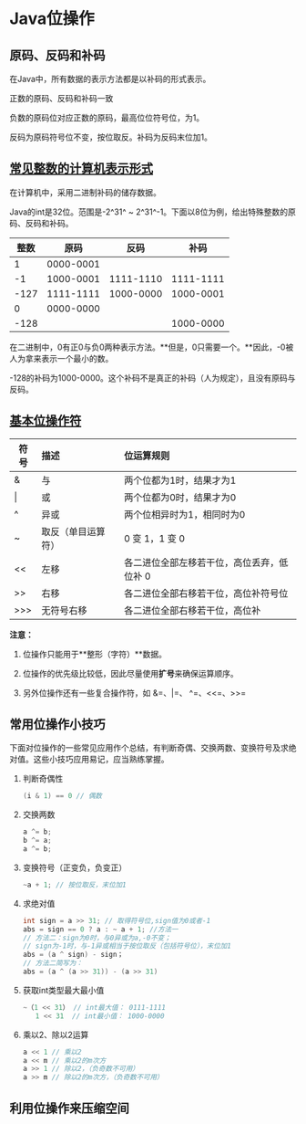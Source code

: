 # Java位操作

## 原码、反码和补码

在Java中，所有数据的表示方法都是以补码的形式表示。

正数的原码、反码和补码一致

负数的原码位对应正数的原码，最高位位符号位，为1。

反码为原码符号位不变，按位取反。补码为反码末位加1。

## [常见整数的计算机表示形式](https://blog.csdn.net/y12345678904/article/details/52854230)

在计算机中，采用二进制补码的储存数据。

Java的int是32位。范围是-2^31^ ~ 2^31^-1。下面以8位为例，给出特殊整数的原码、反码和补码。

| 整数 | 原码      | 反码      | 补码      |
| ---- | --------- | --------- | --------- |
| 1    | 0000-0001 |           |           |
| -1   | 1000-0001 | 1111-1110 | 1111-1111 |
| -127 | 1111-1111 | 1000-0000 | 1000-0001 |
| 0    | 0000-0000 |           |           |
| -128 |           |           | 1000-0000 |

在二进制中，0有正0与负0两种表示方法。**但是，0只需要一个。**因此，-0被人为拿来表示一个最小的数。

-128的补码为1000-0000。这个补码不是真正的补码（人为规定），且没有原码与反码。

## [基本位操作符](https://www.jianshu.com/p/b677858bc085)

| 符号 | 描述               | 位运算规则                                 |
| ---- | :----------------- | :----------------------------------------- |
| &    | 与                 | 两个位都为1时，结果才为1                   |
| \|   | 或                 | 两个位都为0时，结果才为0                   |
| ^    | 异或               | 两个位相异时为1，相同时为0                 |
| ~    | 取反（单目运算符） | 0 变 1，1 变 0                             |
| <<   | 左移               | 各二进位全部左移若干位，高位丢弃，低位补 0 |
| >>   | 右移               | 各二进位全部右移若干位，高位补符号位       |
| >>>  | 无符号右移         | 各二进位全部右移若干位，高位补             |

**注意：**

1. 位操作只能用于**整形（字符）**数据。

2. 位操作的优先级比较低，因此尽量使用**扩号**来确保运算顺序。

3. 另外位操作还有一些复合操作符，如 &=、|=、 ^=、<<=、>>=

## 常用位操作小技巧

下面对位操作的一些常见应用作个总结，有判断奇偶、交换两数、变换符号及求绝对值。这些小技巧应用易记，应当熟练掌握。

1. 判断奇偶性

   ```java
   (i & 1) == 0 // 偶数
   ```

2. 交换两数

   ```java
   a ^= b;
   b ^= a;
   a ^= b;
   ```

3. 变换符号（正变负，负变正）

   ```java
   ~a + 1; // 按位取反，末位加1
   ```

4. 求绝对值

   ```java
   int sign = a >> 31; // 取得符号位,sign值为0或者-1
   abs = sign == 0 ? a : ~ a + 1; //方法一
   // 方法二：sign为0时，与0异或为a,-0不变；
   // sign为-1时，与-1异或相当于按位取反（包括符号位），末位加1
   abs = (a ^ sign) - sign；
   // 方法二简写为：
   abs = (a ^ (a >> 31)) - (a >> 31)
   ```

5. 获取int类型最大最小值

   ```java
   ~（1 << 31） // int最大值： 0111-1111
      1 << 31  // int最小值： 1000-0000
   ```

6. 乘以2、除以2运算

   ```java
   a << 1 // 乘以2
   a << m // 乘以2的m次方
   a >> 1 // 除以2，（负奇数不可用）
   a >> m // 除以2的m次方，（负奇数不可用）
   ```

## 利用位操作来压缩空间

